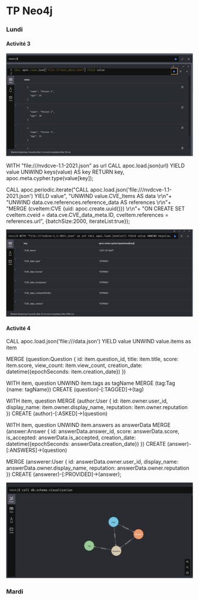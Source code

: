 # TP Neo4j

### Lundi


#### Activité 3

![first_import](./assets/first_import.png)

WITH "file:///nvdcve-1.1-2021.json" as url 
CALL apoc.load.json(url) YIELD value 
UNWIND keys(value) AS key
RETURN key, apoc.meta.cypher.type(value[key]);

CALL apoc.periodic.iterate("CALL apoc.load.json('file:///nvdcve-1.1-2021.json') YIELD value",
"UNWIND  value.CVE_Items AS data  \r\n"+
"UNWIND data.cve.references.reference_data AS references \r\n"+
"MERGE (cveItem:CVE {uid: apoc.create.uuid()}) \r\n"+
"ON CREATE SET cveItem.cveid = data.cve.CVE_data_meta.ID, cveItem.references = references.url",
 {batchSize:2000, iterateList:true});

![cve_call](./assets/cve_call.png)



#### Activité 4



CALL apoc.load.json('file:///data.json') YIELD value
UNWIND value.items as item

MERGE (question:Question {
    id: item.question_id,
    title: item.title,
    score: item.score,
    view_count: item.view_count,
    creation_date: datetime({epochSeconds: item.creation_date})
})

WITH item, question
UNWIND item.tags as tagName
MERGE (tag:Tag {name: tagName})
CREATE (question)-[:TAGGED]->(tag)

WITH item, question
MERGE (author:User {
    id: item.owner.user_id,
    display_name: item.owner.display_name,
    reputation: item.owner.reputation
})
CREATE (author)-[:ASKED]->(question)

WITH item, question
UNWIND item.answers as answerData
MERGE (answer:Answer {
    id: answerData.answer_id,
    score: answerData.score,
    is_accepted: answerData.is_accepted,
    creation_date: datetime({epochSeconds: answerData.creation_date})
})
CREATE (answer)-[:ANSWERS]->(question)

MERGE (answerer:User {
    id: answerData.owner.user_id,
    display_name: answerData.owner.display_name,
    reputation: answerData.owner.reputation
})
CREATE (answerer)-[:PROVIDED]->(answer);

![4](./assets/4.png)

### Mardi
